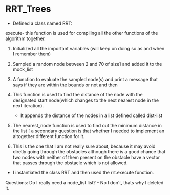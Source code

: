 # RRT_Trees

- Defined a class named RRT:

execute- this function is used for compiling all the other functions of the algorithm together. 


1. Initialized all the important variables (will keep on doing so as and when I remember them)

2. Sampled a random node between 2 and 70 of size1 and added it to the mock_list 

3. A function to evaluate the sampled node(s) and print a message that says if they are within the bounds or not and then 

4. This function is used to find the distance of the node with the designated start node(which changes to the next nearest node in the next iteration). 
   - It appends the distance of the nodes in a list defined called dist-list 

5. The nearest_node function is used to find out the minimum distance in the list 
  [ a secondary question is that whether I needed to implement an altogether different function for it. 

6. This is the one that I am not really sure about, because it may avoid diretly going through the obstacles although there is a good chance that two nodes with neither of them present on the obstacle have a vector that passes through the obstacle which is not allowed.

- I instantiated the class RRT and then used the rrt.execute function.




Questions: Do I really need a node_list list? - No I don't, thats why I deleted it.


